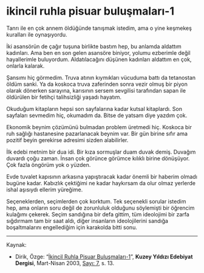# ikincil ruhla pisuar buluşmaları-1

Tanrı ile en çok annem öldüğünde tanışmak istedim, ama o yine keşmekeş kuralları ile oynaşıyordu.

İki asansörün de çağır tuşuna birlikte bastım hep, bu anlamda aldattım kadınları. Ama ben en son gelen asansöre biniyor, yolumu ezberimle değil hayallerimle buluyordum. Aldatılacağını düşünen kadınları aldattım en çok, onlarla kalarak.

Şansımı hiç görmedim. Truva atının kıymıkları vücuduma battı da tetanostan öldüm sanki. Ya da koskoca truva zaferinden sonra vezir olmuş bir piyon olarak dönerken sarayına, karısının sersem sevgilisi tarafından sapan ile öldürülen bir fetihçi talihsizliği yaşadı hayatım.

Okuduğum kitapların hepsi son sayfalarına kadar kutsal kitaplardı. Son sayfaları sevmedim hiç, okumadım da. Bitse de yatsam diye yazdım çok.

Ekonomik beynim çözümünü bulmadan problem üretmedi hiç. Koskoca bir ruh sağlığı hastanesine pazarlanacak beynim var. Bir gün birine sıfır ama pozitif beyin gerekirse adresimi sizden alabilirler.

İlk edebi metnim bir dua idi. Bir kıza sormuşlar duam duvak demiş. Duvağım duvardı çoğu zaman. İnsan çok görünce görümce kılıklı birine dönüşüyor. Çok fazla öngörüm yok o yüzden.

Evde tuvalet kapısının arkasına yapıştıracak kadar önemli bir haberim olmadı bugüne kadar. Kabızlık çektiğimi ne kadar haykırsam da olur olmaz yerlerde ishal aşısıydı ellerim yüreğime.

Seçeneklerden, seçimlerden çok korktum. Tek seçenekli sorular istedim hep, ama onların soru değil de zorunluluk olduğunu söylemişti bir öğrencim kulağımı çekerek. Seçim sandığına bir defa gittim, tüm ideolojimi bir zarfa sığdırmam tam bir saat aldı, diğer insanların ideolojilerini sandığa boşaltmalarını engellediğim için karakolda bitti sonu.

---
Kaynak:

- Dirik, Özge: “[İkincil Ruhla Pisuar Buluşmaları-1](https://kuzeyyildizi.com/dergi/7/ikincil.ruhla.pisuar.bulusmalari-I-ozge.dirik)”, **Kuzey Yıldızı Edebiyat Dergisi**, Mart-Nisan 2003, [Sayı: 7](https://kuzeyyildizi.com/files/ky07.pdf), s. 13.
